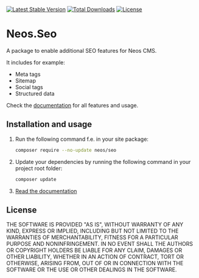 [![Latest Stable Version](https://poser.pugx.org/neos/seo/v/stable)](https://packagist.org/packages/neos/seo)
[![Total Downloads](https://poser.pugx.org/neos/seo/downloads)](https://packagist.org/packages/neos/seo)
[![License](https://poser.pugx.org/neos/seo/license)](LICENSE)

# Neos.Seo

A package to enable additional SEO features for Neos CMS.

It includes for example:

* Meta tags
* Sitemap
* Social tags
* Structured data

Check the [documentation](https://neos-seo.readthedocs.io/en/stable/) for all features and usage. 

## Installation and usage

1. Run the following command f.e. in your site package:
   ```bash
   composer require --no-update neos/seo
   ```
   
2. Update your dependencies by running the following command in your project root folder:
   ```bash
   composer update
   ```
   
3. [Read the documentation](https://neos-seo.readthedocs.io/en/stable/)


## License

THE SOFTWARE IS PROVIDED "AS IS", WITHOUT WARRANTY OF ANY KIND, EXPRESS OR
IMPLIED, INCLUDING BUT NOT LIMITED TO THE WARRANTIES OF MERCHANTABILITY,
FITNESS FOR A PARTICULAR PURPOSE AND NONINFRINGEMENT. IN NO EVENT SHALL THE
AUTHORS OR COPYRIGHT HOLDERS BE LIABLE FOR ANY CLAIM, DAMAGES OR OTHER
LIABILITY, WHETHER IN AN ACTION OF CONTRACT, TORT OR OTHERWISE, ARISING FROM,
OUT OF OR IN CONNECTION WITH THE SOFTWARE OR THE USE OR OTHER DEALINGS IN
THE SOFTWARE.
